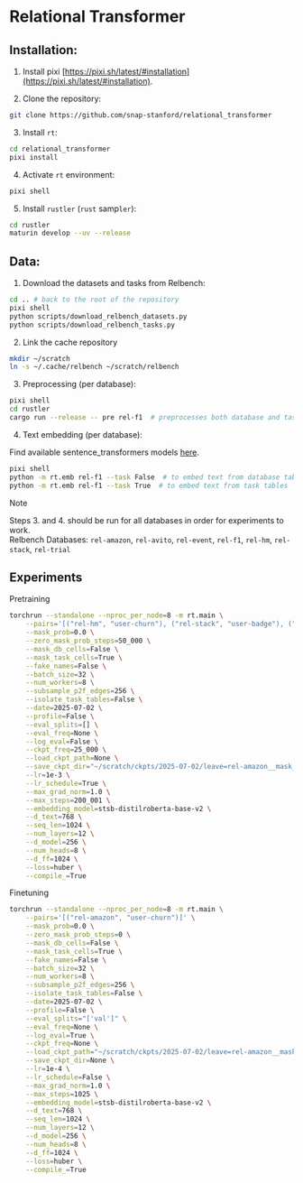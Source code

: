 # Relational Transformer

## Installation:

1. Install pixi [https://pixi.sh/latest/#installation](https://pixi.sh/latest/#installation).

2. Clone the repository:
```bash
git clone https://github.com/snap-stanford/relational_transformer
```

3. Install `rt`:
```bash
cd relational_transformer
pixi install
```

4. Activate `rt` environment:
```bash
pixi shell
```

5. Install `rustler` (`rust` samp`ler`):
```bash
cd rustler
maturin develop --uv --release
```

## Data:


1. Download the datasets and tasks from Relbench:
```bash
cd .. # back to the root of the repository
pixi shell
python scripts/download_relbench_datasets.py
python scripts/download_relbench_tasks.py
```

2. Link the cache repository
```bash
mkdir ~/scratch
ln -s ~/.cache/relbench ~/scratch/relbench
```

3. Preprocessing (per database):
```bash
pixi shell
cd rustler
cargo run --release -- pre rel-f1  # preprocesses both database and task tables
```

4. Text embedding (per database):

Find available sentence_transformers models [here](https://docs.google.com/spreadsheets/d/14QplCdTCDwEmTqrn1LH4yrbKvdogK4oQvYO1K1aPR5M/edit?gid=0#gid=0).
```bash
pixi shell
python -m rt.emb rel-f1 --task False  # to embed text from database tables
python -m rt.emb rel-f1 --task True  # to embed text from task tables
```
> [!NOTE]
> Steps 3. and 4. should be run for all databases in order for experiments to work. \
> Relbench Databases: `rel-amazon`, `rel-avito`, `rel-event`, `rel-f1`, `rel-hm`, `rel-stack`, `rel-trial`


## Experiments

Pretraining
```bash
torchrun --standalone --nproc_per_node=8 -m rt.main \
    --pairs='[("rel-hm", "user-churn"), ("rel-stack", "user-badge"), ("rel-stack", "user-engagement"), ("rel-avito", "user-visits"), ("rel-avito", "user-clicks"), ("rel-event", "user-ignore"), ("rel-trial", "study-outcome"), ("rel-f1", "driver-dnf"), ("rel-event", "user-repeat"), ("rel-f1", "driver-top3"), ("rel-hm", "item-sales"), ("rel-stack", "post-votes"), ("rel-trial", "site-success"), ("rel-trial", "study-adverse"), ("rel-event", "user-attendance"), ("rel-f1", "driver-position"), ("rel-avito", "ad-ctr")]' \
    --mask_prob=0.0 \
    --zero_mask_prob_steps=50_000 \
    --mask_db_cells=False \
    --mask_task_cells=True \
    --fake_names=False \
    --batch_size=32 \
    --num_workers=8 \
    --subsample_p2f_edges=256 \
    --isolate_task_tables=False \
    --date=2025-07-02 \
    --profile=False \
    --eval_splits=[] \
    --eval_freq=None \
    --log_eval=False \
    --ckpt_freq=25_000 \
    --load_ckpt_path=None \
    --save_ckpt_dir="~/scratch/ckpts/2025-07-02/leave=rel-amazon__mask_prob=0.0" \
    --lr=1e-3 \
    --lr_schedule=True \
    --max_grad_norm=1.0 \
    --max_steps=200_001 \
    --embedding_model=stsb-distilroberta-base-v2 \
    --d_text=768 \
    --seq_len=1024 \
    --num_layers=12 \
    --d_model=256 \
    --num_heads=8 \
    --d_ff=1024 \
    --loss=huber \
    --compile_=True
```

Finetuning
```bash
torchrun --standalone --nproc_per_node=8 -m rt.main \
    --pairs='[("rel-amazon", "user-churn")]' \
    --mask_prob=0.0 \
    --zero_mask_prob_steps=0 \
    --mask_db_cells=False \
    --mask_task_cells=True \
    --fake_names=False \
    --batch_size=32 \
    --num_workers=8 \
    --subsample_p2f_edges=256 \
    --isolate_task_tables=False \
    --date=2025-07-02 \
    --profile=False \
    --eval_splits="['val']" \
    --eval_freq=None \
    --log_eval=True \
    --ckpt_freq=None \
    --load_ckpt_path="~/scratch/ckpts/2025-07-02/leave=rel-amazon__mask_prob=0.0/steps=200000.pt" \
    --save_ckpt_dir=None \
    --lr=1e-4 \
    --lr_schedule=False \
    --max_grad_norm=1.0 \
    --max_steps=1025 \
    --embedding_model=stsb-distilroberta-base-v2 \
    --d_text=768 \
    --seq_len=1024 \
    --num_layers=12 \
    --d_model=256 \
    --num_heads=8 \
    --d_ff=1024 \
    --loss=huber \
    --compile_=True
```

